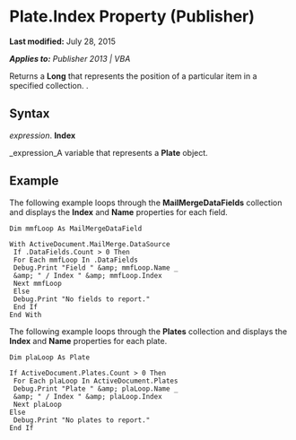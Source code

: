 
# Plate.Index Property (Publisher)

 **Last modified:** July 28, 2015

 _**Applies to:** Publisher 2013 | VBA_

Returns a  **Long** that represents the position of a particular item in a specified collection. .


## Syntax

 _expression_. **Index**

 _expression_A variable that represents a  **Plate** object.


## Example

The following example loops through the  **MailMergeDataFields** collection and displays the **Index** and **Name** properties for each field.


```
Dim mmfLoop As MailMergeDataField 
 
With ActiveDocument.MailMerge.DataSource 
 If .DataFields.Count > 0 Then 
 For Each mmfLoop In .DataFields 
 Debug.Print "Field " &amp; mmfLoop.Name _ 
 &amp; " / Index " &amp; mmfLoop.Index 
 Next mmfLoop 
 Else 
 Debug.Print "No fields to report." 
 End If 
End With
```

The following example loops through the  **Plates** collection and displays the **Index** and **Name** properties for each plate.




```
Dim plaLoop As Plate 
 
If ActiveDocument.Plates.Count > 0 Then 
 For Each plaLoop In ActiveDocument.Plates 
 Debug.Print "Plate " &amp; plaLoop.Name _ 
 &amp; " / Index " &amp; plaLoop.Index 
 Next plaLoop 
Else 
 Debug.Print "No plates to report." 
End If
```

